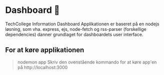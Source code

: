 # Dashboard 📌
TechCollege Information Dashboard
Applikationen er baseret på en nodejs løsning,
som vha. express, ejs, node-fetch og rss-parser (forskellige dependencies)
danner grundlaget for dashboardets user interface.

## For at køre applikationen
> nodemon app
Skriv den ovenstående kommando for at køre app'en på http://localhost:3000